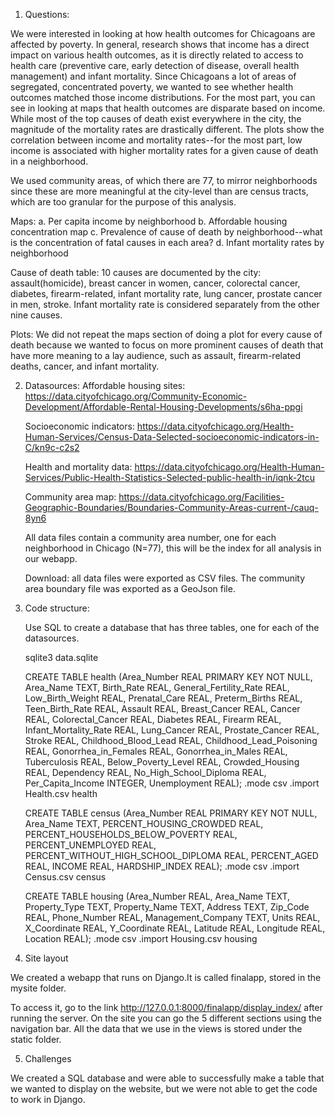 
1. Questions:

  We were interested in looking at how health outcomes for Chicagoans are affected by poverty. In general, research shows that income has a direct impact on various health outcomes, as it is directly related to access to health care (preventive care, early detection of disease, overall health management) and infant mortality. Since Chicagoans a lot of areas of segregated, concentrated poverty, we wanted to see whether health outcomes matched those income distributions. For the most part, you can see in looking at maps that health outcomes are disparate based on income. While most of the top causes of death exist everywhere in the city, the magnitude of the mortality rates are drastically different. The plots show the correlation between income and mortality rates--for the most part, low income is associated with higher mortality rates for a given cause of death in a neighborhood.

  We used community areas, of which there are 77, to mirror neighborhoods since these are more meaningful at the city-level than are census tracts, which are too granular for the purpose of this analysis.

  Maps:
  a. Per capita income by neighborhood
  b. Affordable housing concentration map
  c. Prevalence of cause of death by neighborhood--what is the concentration of fatal causes in each area?
  d. Infant mortality rates by neighborhood


  Cause of death table:
  10 causes are documented by the city: assault(homicide), breast cancer in women, cancer, colorectal cancer, diabetes, firearm-related, infant mortality rate, lung cancer, prostate cancer in men, stroke. Infant mortality rate is considered separately from the other nine causes.

  Plots:
  We did not repeat the maps section of doing a plot for every cause of death because we wanted to focus on more prominent causes of death that have more meaning to a lay audience, such as assault, firearm-related deaths, cancer, and infant mortality. 

2. Datasources:
    Affordable housing sites: https://data.cityofchicago.org/Community-Economic-Development/Affordable-Rental-Housing-Developments/s6ha-ppgi

    Socioeconomic indicators: https://data.cityofchicago.org/Health-Human-Services/Census-Data-Selected-socioeconomic-indicators-in-C/kn9c-c2s2

    Health and mortality data: https://data.cityofchicago.org/Health-Human-Services/Public-Health-Statistics-Selected-public-health-in/iqnk-2tcu

    Community area map: https://data.cityofchicago.org/Facilities-Geographic-Boundaries/Boundaries-Community-Areas-current-/cauq-8yn6

    All data files contain a community area number, one for each neighborhood in Chicago (N=77), this will be the index for all analysis in our webapp.

    Download: all data files were exported as CSV files. The community area boundary file was exported as a GeoJson file.

3. Code structure:

    Use SQL to create a database that has three tables, one for each of the datasources.

    sqlite3 data.sqlite

    CREATE TABLE health (Area_Number REAL PRIMARY KEY NOT NULL, Area_Name TEXT, Birth_Rate REAL, General_Fertility_Rate REAL, Low_Birth_Weight REAL, Prenatal_Care REAL, Preterm_Births REAL, Teen_Birth_Rate REAL, Assault REAL, Breast_Cancer REAL, Cancer REAL, Colorectal_Cancer REAL, Diabetes REAL, Firearm REAL, Infant_Mortality_Rate REAL, Lung_Cancer REAL, Prostate_Cancer REAL, Stroke REAL, Childhood_Blood_Lead REAL, Childhood_Lead_Poisoning REAL, Gonorrhea_in_Females REAL, Gonorrhea_in_Males REAL, Tuberculosis REAL, Below_Poverty_Level REAL, Crowded_Housing REAL, Dependency REAL, No_High_School_Diploma REAL, Per_Capita_Income INTEGER, Unemployment REAL);
    .mode csv
    .import Health.csv health

    CREATE TABLE census (Area_Number REAL PRIMARY KEY NOT NULL, Area_Name TEXT, PERCENT_HOUSING_CROWDED REAL, PERCENT_HOUSEHOLDS_BELOW_POVERTY REAL, PERCENT_UNEMPLOYED REAL, PERCENT_WITHOUT_HIGH_SCHOOL_DIPLOMA REAL, PERCENT_AGED REAL, INCOME REAL, HARDSHIP_INDEX REAL);
    .mode csv
    .import Census.csv census

    CREATE TABLE housing (Area_Number REAL, Area_Name TEXT, Property_Type TEXT, Property_Name TEXT, Address TEXT,	Zip_Code REAL, Phone_Number REAL, Management_Company TEXT, Units REAL, X_Coordinate REAL, Y_Coordinate REAL, Latitude REAL, Longitude	REAL, Location REAL);
    .mode csv
    .import Housing.csv housing


4. Site layout

  We created a webapp that runs on Django.It is called finalapp, stored in the mysite folder.

  To access it, go to the link http://127.0.0.1:8000/finalapp/display_index/ after running the server.
  On the site you can go the 5 different sections using the navigation bar.
  All the data that we use in the views is stored under the static folder.


5. Challenges

We created a SQL database and were able to successfully make a table that we wanted to display on the website, but we were not able to get the code to work in Django.

